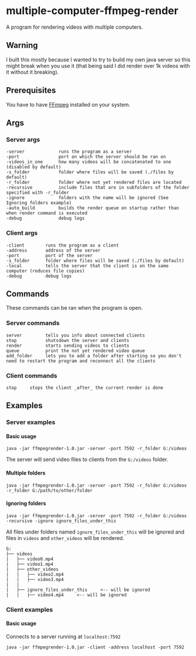 # multiple-computer-ffmpeg-render

A program for rendering videos with multiple computers.

## Warning

I built this mostly because I wanted to try to build my own java server so this might break when you use it (that being said I did render over 1k videos with it without it breaking).

## Prerequisites

You have to have [FFmpeg](https://www.ffmpeg.org) installed on your system.

## Args

### Server args

```
-server             runs the program as a server
-port               port on which the server should be ran on
-videos_in_one      how many videos will be concatenated to one (disabled by default)
-s_folder           folder where files will be saved (./files by default)
-r_folder           folder where not yet rendered files are located
-recursive          include files that are in subfolders of the folder specified with -r_folder
-ignore             folders with the name will be ignored (See Ignoring folders example)
-auto_build         builds the render queue on startup rather than when render command is executed
-debug              debug logs
```

### Client args

```
-client        runs the program as a client
-address       address of the server
-port          port of the server
-s_folder      folder where files will be saved (./files by default)
-local         tells the server that the client is on the same computer (reduces file copies)
-debug         debug logs
```

## Commands

These commands can be ran when the program is open.

### Server commands

```
server         tells you info about connected clients
stop           shutsdown the server and clients
render         starts sending videos to clients
queue          print the not yet rendered video queue
add_folder     lets you to add a folder after starting so you don't need to restart the program and reconnect all the clients
```

### Client commands

```
stop     stops the client _after_ the current render is done
```

## Examples

### Server examples

#### Basic usage

`java -jar ffmpegrender-1.0.jar -server -port 7592 -r_folder G:/videos`

The server will send video files to clients from the `G:/videos` folder.

#### Multiple folders

`java -jar ffmpegrender-1.0.jar -server -port 7592 -r_folder G:/videos -r_folder G:/path/to/other/folder`

#### Ignoring folders

`java -jar ffmpegrender-1.0.jar -server -port 7592 -r_folder G:/videos -recursive -ignore ignore_files_under_this`

All files under folders named `ignore_files_under_this` will be ignored and files in `videos` and `other_videos` will be rendered.

```
G:
├── videos
|   ├── video0.mp4
|   ├── video1.mp4
|   ├── other_videos
|   |   ├── video2.mp4
|   |   ├── video3.mp4
|   |
|   ├── ignore_files_under_this     <-- will be ignored
|   |   ├── video4.mp4     <-- will be ignored
```

### Client examples

#### Basic usage

Connects to a server running at `localhost:7592`

`java -jar ffmpegrender-1.0.jar -client -address localhost -port 7592`
